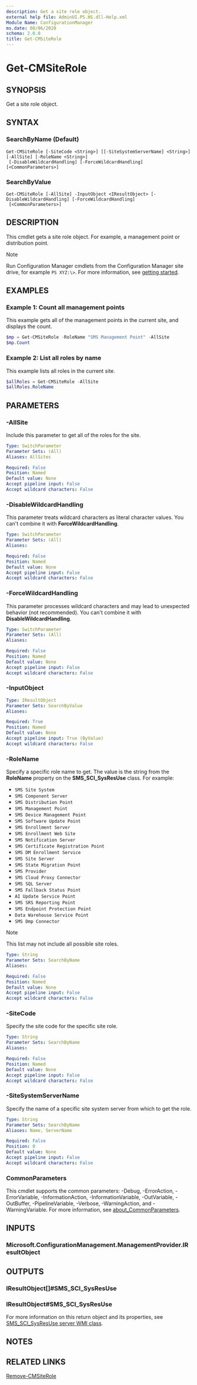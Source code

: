 ```yaml
---
description: Get a site role object.
external help file: AdminUI.PS.HS.dll-Help.xml
Module Name: ConfigurationManager
ms.date: 08/06/2020
schema: 2.0.0
title: Get-CMSiteRole
---
```


# Get-CMSiteRole

## SYNOPSIS

Get a site role object.

## SYNTAX

### SearchByName (Default)
```
Get-CMSiteRole [-SiteCode <String>] [[-SiteSystemServerName] <String>] [-AllSite] [-RoleName <String>]
 [-DisableWildcardHandling] [-ForceWildcardHandling] [<CommonParameters>]
```

### SearchByValue
```
Get-CMSiteRole [-AllSite] -InputObject <IResultObject> [-DisableWildcardHandling] [-ForceWildcardHandling]
 [<CommonParameters>]
```

## DESCRIPTION

This cmdlet gets a site role object. For example, a management point or distribution point.

> [!NOTE]
> Run Configuration Manager cmdlets from the Configuration Manager site drive, for example `PS XYZ:\>`. For more information, see [getting started](/powershell/sccm/overview).

## EXAMPLES

### Example 1: Count all management points

This example gets all of the management points in the current site, and displays the count.

```powershell
$mp = Get-CMSiteRole -RoleName "SMS Management Point" -AllSite
$mp.Count
```

### Example 2: List all roles by name

This example lists all roles in the current site.

```powershell
$allRoles = Get-CMSiteRole -AllSite
$allRoles.RoleName
```

## PARAMETERS

### -AllSite

Include this parameter to get all of the roles for the site.

```yaml
Type: SwitchParameter
Parameter Sets: (All)
Aliases: AllSites

Required: False
Position: Named
Default value: None
Accept pipeline input: False
Accept wildcard characters: False
```

### -DisableWildcardHandling

This parameter treats wildcard characters as literal character values. You can't combine it with **ForceWildcardHandling**.

```yaml
Type: SwitchParameter
Parameter Sets: (All)
Aliases:

Required: False
Position: Named
Default value: None
Accept pipeline input: False
Accept wildcard characters: False
```

### -ForceWildcardHandling

This parameter processes wildcard characters and may lead to unexpected behavior (not recommended). You can't combine it with **DisableWildcardHandling**.

```yaml
Type: SwitchParameter
Parameter Sets: (All)
Aliases:

Required: False
Position: Named
Default value: None
Accept pipeline input: False
Accept wildcard characters: False
```

### -InputObject

```yaml
Type: IResultObject
Parameter Sets: SearchByValue
Aliases:

Required: True
Position: Named
Default value: None
Accept pipeline input: True (ByValue)
Accept wildcard characters: False
```

### -RoleName

Specify a specific role name to get. The value is the string from the **RoleName** property on the **SMS_SCI_SysResUse** class. For example:

- `SMS Site System`
- `SMS Component Server`
- `SMS Distribution Point`
- `SMS Management Point`
- `SMS Device Management Point`
- `SMS Software Update Point`
- `SMS Enrollment Server`
- `SMS Enrollment Web Site`
- `SMS Notification Server`
- `SMS Certificate Registration Point`
- `SMS DM Enrollment Service`
- `SMS Site Server`
- `SMS State Migration Point`
- `SMS Provider`
- `SMS Cloud Proxy Connector`
- `SMS SQL Server`
- `SMS Fallback Status Point`
- `AI Update Service Point`
- `SMS SRS Reporting Point`
- `SMS Endpoint Protection Point`
- `Data Warehouse Service Point`
- `SMS Dmp Connector`

> [!NOTE]
> This list may not include all possible site roles.

```yaml
Type: String
Parameter Sets: SearchByName
Aliases:

Required: False
Position: Named
Default value: None
Accept pipeline input: False
Accept wildcard characters: False
```

### -SiteCode

Specify the site code for the specific site role.

```yaml
Type: String
Parameter Sets: SearchByName
Aliases:

Required: False
Position: Named
Default value: None
Accept pipeline input: False
Accept wildcard characters: False
```

### -SiteSystemServerName

Specify the name of a specific site system server from which to get the role.

```yaml
Type: String
Parameter Sets: SearchByName
Aliases: Name, ServerName

Required: False
Position: 0
Default value: None
Accept pipeline input: False
Accept wildcard characters: False
```

### CommonParameters

This cmdlet supports the common parameters: -Debug, -ErrorAction, -ErrorVariable, -InformationAction, -InformationVariable, -OutVariable, -OutBuffer, -PipelineVariable, -Verbose, -WarningAction, and -WarningVariable. For more information, see [about_CommonParameters](http://go.microsoft.com/fwlink/?LinkID=113216).

## INPUTS

### Microsoft.ConfigurationManagement.ManagementProvider.IResultObject

## OUTPUTS

### IResultObject[]#SMS_SCI_SysResUse

### IResultObject#SMS_SCI_SysResUse

For more information on this return object and its properties, see [SMS_SCI_SysResUse server WMI class](https://docs.microsoft.com/mem/configmgr/develop/reference/core/servers/configure/sms_sci_sysresuse-server-wmi-class).

## NOTES

## RELATED LINKS

[Remove-CMSiteRole](Remove-CMSiteRole.md)
